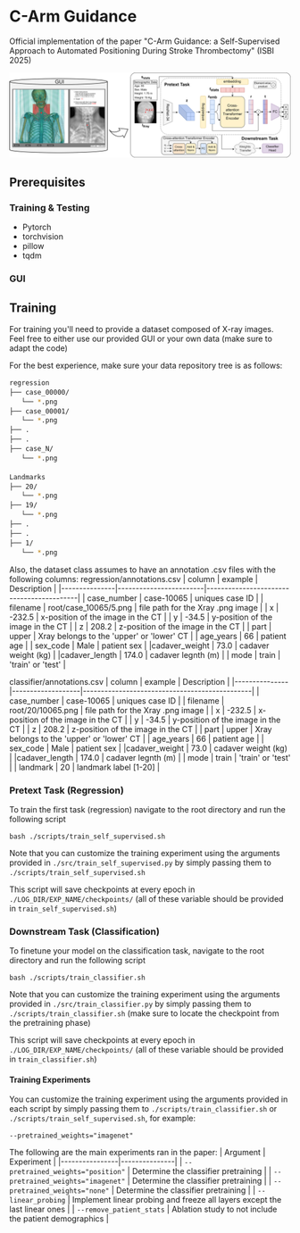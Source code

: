 # C-Arm Guidance
Official implementation of the paper "C-Arm Guidance: a Self-Supervised Approach to Automated Positioning During Stroke Thrombectomy" (ISBI 2025)

![model](assets/carm_arch.svg)

## Prerequisites
### Training & Testing
- Pytorch
- torchvision
- pillow
- tqdm
  
### GUI

## Training
For training you'll need to provide a dataset composed of X-ray images. Feel free to either use our provided GUI or your own data (make sure to adapt the code)

For the best experience, make sure your data repository tree is as follows:
```bash
regression
├── case_00000/
   └── *.png
├── case_00001/
   └── *.png
├── .
├── .
├── case_N/
   └── *.png

Landmarks
├── 20/
   └── *.png
├── 19/
   └── *.png
├── .
├── .
├── 1/
   └── *.png 
```
Also, the dataset class assumes to have an annotation .csv files with the following columns:
regression/annotations.csv
|   column      |      example          | Description                                |
|---------------|------------------------|------------------------------------------|
|  case_number  |     case-10065        | uniques case ID                            |
|   filename    | root/case_10065/5.png | file path for the Xray .png image          |
|      x        |      -232.5           | x-position of the image in the CT          |
|      y        |       -34.5           | y-position of the image in the CT          |
|      z        |       208.2           | z-position of the image in the CT          |
|     part      |       upper           | Xray belongs to the 'upper' or 'lower' CT  |
|   age_years   |        66             | patient age                                |
|   sex_code    |       Male            | patient sex                                |
|cadaver_weight |       73.0            | cadaver weight (kg)                        |
|cadaver_length |      174.0            | cadaver legnth (m)                         |
|     mode      |      train            | 'train' or 'test'                          |
    
classifier/annotations.csv
|   column      |      example      | Description                                |
|---------------|-------------------|-----------------------------------------------|
|  case_number  |     case-10065    | uniques case ID                            |
|   filename    | root/20/10065.png | file path for the Xray .png image          |
|      x        |      -232.5       | x-position of the image in the CT          |
|      y        |       -34.5       | y-position of the image in the CT          |
|      z        |       208.2       | z-position of the image in the CT          |
|     part      |       upper       | Xray belongs to the 'upper' or 'lower' CT  |
|   age_years   |        66         | patient age                                |
|   sex_code    |       Male        | patient sex                                |
|cadaver_weight |       73.0        | cadaver weight (kg)                        |
|cadaver_length |      174.0        | cadaver legnth (m)                         |
|     mode      |      train        | 'train' or 'test'                          |
|   landmark    |       20          | landmark label [1-20]                      |

### Pretext Task (Regression)
To train the first task (regression) navigate to the root directory and run the following script
```
bash ./scripts/train_self_supervised.sh
```
Note that you can customize the training experiment using the arguments provided in `./src/train_self_supervised.py` by simply passing them to `./scripts/train_self_supervised.sh`

This script will save checkpoints at every epoch in `./LOG_DIR/EXP_NAME/checkpoints/` (all of these variable should be provided in `train_self_supervised.sh`)

### Downstream Task (Classification)
To finetune your model on the classification task, navigate to the root directory and run the following script
```
bash ./scripts/train_classifier.sh
```
Note that you can customize the training experiment using the arguments provided in `./src/train_classifier.py` by simply passing them to `./scripts/train_classifier.sh` (make sure to locate the checkpoint from the pretraining phase)

This script will save checkpoints at every epoch in `./LOG_DIR/EXP_NAME/checkpoints/` (all of these variable should be provided in `train_classifier.sh`)

#### Training Experiments
You can customize the training experiment using the arguments provided in each script by simply passing them to `./scripts/train_classifier.sh` or `./scripts/train_self_supervised.sh`, for example:
```
--pretrained_weights="imagenet"
```
The following are the main experiments ran in the paper:
| Argument       | Experiment    |
|----------------|---------------|
| `--pretrained_weights="position"` | Determine the classifier pretraining |
| `--pretrained_weights="imagenet"` | Determine the classifier pretraining |
| `--pretrained_weights="none"` | Determine the classifier pretraining |
| `--linear_probing` | Implement linear probing and freeze all layers except the last linear ones |
| `--remove_patient_stats` | Ablation study to not include the patient demographics |

